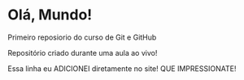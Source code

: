 # Olá, Mundo!
 Primeiro reposiorio do curso de Git e GitHub

 Repositório criado durante uma aula ao vivo!
 
 Essa linha eu ADICIONEI diretamente no site! QUE IMPRESSIONATE!
